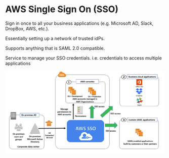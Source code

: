 # AWS Single Sign On (SSO)

Sign in once to all your business applications (e.g. Microsoft AD, Slack, DropBox, AWS, etc.).

Essentially setting up a network of trusted idPs.

Supports anything that is SAML 2.0 compatible.

Service to manage your SSO credentials. i.e. credentials to access multiple applications

![](./../../../img/aws_sso.png)
